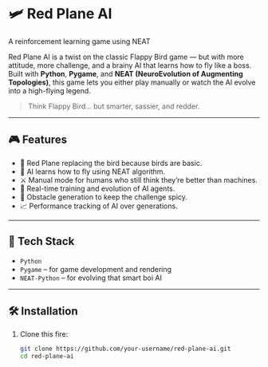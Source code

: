 # 🛩️ Red Plane AI
A reinforcement learning game using NEAT



Red Plane AI is a twist on the classic Flappy Bird game — but with more attitude, more challenge, and a brainy AI that learns how to fly like a boss. Built with **Python**, **Pygame**, and **NEAT (NeuroEvolution of Augmenting Topologies)**, this game lets you either play manually or watch the AI evolve into a high-flying legend.

> Think Flappy Bird... but smarter, sassier, and redder.

---

## 🎮 Features

- 🔴 Red Plane replacing the bird because birds are basic.
- 🧠 AI learns how to fly using NEAT algorithm.
- ⚔️ Manual mode for humans who still think they’re better than machines.
- 🧬 Real-time training and evolution of AI agents.
- 🚧 Obstacle generation to keep the challenge spicy.
- 📈 Performance tracking of AI over generations.

---

## 🧠 Tech Stack

- `Python`
- `Pygame` – for game development and rendering
- `NEAT-Python` – for evolving that smart boi AI

---

## 🛠️ Installation

1. Clone this fire:
   ```bash
   git clone https://github.com/your-username/red-plane-ai.git
   cd red-plane-ai
